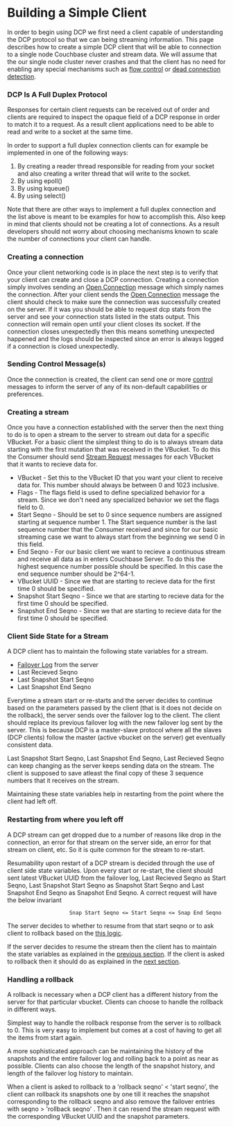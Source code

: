 # Building a Simple Client

In order to begin using DCP we first need a client capable of understanding the DCP protocol so that we can being streaming information. This page describes how to create a simple DCP client that will be able to connection to a single node Couchbase cluster and stream data. We will assume that the our single node cluster never crashes and that the client has no need for enabling any special mechanisms such as [flow control](flow-control.md) or [dead connection detection](dead-connections.md).

### DCP Is A Full Duplex Protocol

Responses for certain client requests can be received out of order and clients are required to inspect the opaque field of a DCP response in order to match it to a request. As a result client applications need to be able to read and write to a socket at the same time.

In order to support a full duplex connection clients can for example be implemented in one of the following ways:

1. By creating a reader thread responsible for reading from your socket and also creating a writer thread that will write to the socket.
2. By using epoll()
3. By using kqueue()
4. By using select()

Note that there are other ways to implement a full duplex connection and the list above is meant to be examples for how to accomplish this. Also keep in mind that clients should not be creating a lot of connections. As a result developers should not worry about choosing mechanisms known to scale the number of connections your client can handle.

### Creating a connection

Once your client networking code is in place the next step is to verify that your client can create and close a DCP connection. Creating a connection simply involves sending an [Open Connection](commands/open-connection.md) message which simply names the connection. After your client sends the [Open Connection](open-connection.md) message the client should check to make sure the connection was successfully created on the server. If it was you should be able to request dcp stats from the server and see your connection stats listed in the stats output. This connection will remain open until your client closes its socket. If the connection closes unexpectedly then this means something unexpected happened and the logs should be inspected since an error is always logged if a connection is closed unexpectedly.

### Sending Control Message(s)
Once the connection is created, the client can send one or more [control](commands/control.md) messages to inform the server of any of its non-default capabilities or preferences.

### Creating a stream

Once you have a connection established with the server then the next thing to do is to open a stream to the server to stream out data for a specific VBucket. For a basic client the simplest thing to do is to always stream data starting with the first mutation that was received in the VBucket. To do this the Consumer should send [Stream Request](commands/stream-request.md) messages for each VBucket that it wants to recieve data for.

* VBucket - Set this to the VBucket ID that you want your client to receive data for. This number should always be between 0 and 1023 inclusive.
* Flags - The flags field is used to define specialized behavior for a stream. Since we don't need any specialized behavior we set the flags field to 0.
* Start Seqno - Should be set to 0 since sequence numbers are assigned starting at sequence number 1. The Start sequence number is the last sequence number that the Consumer received and since for our basic streaming case we want to always start from the beginning we send 0 in this field.
* End Seqno - For our basic client we want to recieve a continuous stream and receive all data as in enters Couchbase Server. To do this the highest sequence number possible should be specified. In this case the end sequence number should be 2^64-1.
* VBucket UUID - Since we that are starting to recieve data for the first time 0 should be specified.
* Snapshot Start Seqno - Since we that are starting to recieve data for the first time 0 should be specified.
* Snapshot End Seqno - Since we that are starting to recieve data for the first time 0 should be specified.


### Client Side State for a Stream

A DCP client has to maintain the following state variables for a stream.

* [Failover Log](failure-scenarios.md) from the server
* Last Recieved Seqno
* Last Snapshot Start Seqno
* Last Snapshot End Seqno

Everytime a stream start or re-starts and the server decides to continue based on the parameters passed by the client (that is it does not decide on the rollback), the server sends over the failover log to the client. The client should replace its previous failover log with the new failover log sent by the server. This is because DCP is a master-slave protocol where all the slaves (DCP clients) follow the master (active vbucket on the server) get eventually consistent data.

Last Snapshot Start Seqno, Last Snapshot End Seqno, Last Recieved Seqno can keep changing as the server keeps sending data on the stream. The client is supposed to save atleast the final copy of these 3 sequence numbers that it receives on the stream.

Maintaining these state variables help in restarting from the point where the client had left off.

### Restarting from where you left off
A DCP stream can get dropped due to a number of reasons like drop in the connection, an error for that stream on the server side, an error for that stream on client, etc. So it is quite common for the stream to re-start.

Resumability upon restart of a DCP stream is decided through the use of client side state variables. Upon every start or re-start, the client should sent latest VBucket UUID from the failover log, Last Recieved Seqno as Start Seqno, Last Snapshot Start Seqno as Snapshot Start Seqno and Last Snapshot End Seqno as Snapshot End Seqno. A correct request will have the below invariant

						Snap Start Seqno <= Start Seqno <= Snap End Seqno

The server decides to whether to resume from that start seqno or to ask client to rollback based on the [this logic](rollback.md).

If the server decides to resume the stream then the client has to maintain the state variables as explained in the [previous section](building-a-simple-client.md#client-side-state-for-a-stream). If the client is asked to rollback then it should do as explained in the [next section](building-a-simple-client.md#handling-a-rollback).

### Handling a rollback
A rollback is necessary when a DCP client has a different history from the server for that particular vbucket. Clients can choose to handle the rollback in different ways.

Simplest way to handle the rollback response from the server is to rollback to 0. This is very easy to implement but comes at a cost of having to get all the items from start again.

A more sophisticated approach can be maintaining the history of the snapshots and the entire failover log and rolling back to a point as near as possible. Clients can also choose the length of the snapshot history, and length of the failover log history to maintain.

When a client is asked to rollback to a 'rollback seqno' < 'start seqno', the client can rollback its snapshots one by one till it reaches the snapshot corresponding to the rollback seqno and also remove the failover entries with seqno > 'rollback seqno' . Then it can resend the stream request with the corresponding VBucket UUID and the snapshot parameters.

